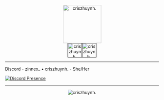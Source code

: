 <div align="center"><a href="https://discord.gg"><img weight = "125px", height = "125px", alt="criszhuynh." src="![XLogo3lbLUE](https://github.com/user-attachments/assets/1412610f-d294-458c-9269-cec9c157c111)"></a></div><div align="center"><a href=""><img weight = "47px", height = "47px", alt="criszhuynh." src="![Zimmer1](https://github.com/user-attachments/assets/ec24ebfe-c07f-4232-b535-48e6cc0e4219)"></a><a href=""><img weight = "47px", height = "47px", alt="criszhuynh." src="![Criszhuynh 1](https://github.com/user-attachments/assets/29d9273a-90a8-475e-b48f-acd7987e1ae6)"></a></div>

---

Discord - zinnex_ • criszhuynh. - She/Her

[![Discord Presence](https://lanyard.cnrad.dev/api/1030116082469572618)](https://discord.com/users/1030116082469572618)

---

<div align="center"><a><img weight = "auto", height = "auto", alt="criszhuynh." src="https://private-user-images.githubusercontent.com/172066686/391317265-5529a2c7-458f-4033-929e-bdc35ade488c.png?jwt=eyJhbGciOiJIUzI1NiIsInR5cCI6IkpXVCJ9.eyJpc3MiOiJnaXRodWIuY29tIiwiYXVkIjoicmF3LmdpdGh1YnVzZXJjb250ZW50LmNvbSIsImtleSI6ImtleTUiLCJleHAiOjE3MzMwNDM5MDksIm5iZiI6MTczMzA0MzYwOSwicGF0aCI6Ii8xNzIwNjY2ODYvMzkxMzE3MjY1LTU1MjlhMmM3LTQ1OGYtNDAzMy05MjllLWJkYzM1YWRlNDg4Yy5wbmc_WC1BbXotQWxnb3JpdGhtPUFXUzQtSE1BQy1TSEEyNTYmWC1BbXotQ3JlZGVudGlhbD1BS0lBVkNPRFlMU0E1M1BRSzRaQSUyRjIwMjQxMjAxJTJGdXMtZWFzdC0xJTJGczMlMkZhd3M0X3JlcXVlc3QmWC1BbXotRGF0ZT0yMDI0MTIwMVQwOTAwMDlaJlgtQW16LUV4cGlyZXM9MzAwJlgtQW16LVNpZ25hdHVyZT04YzI4ZTdiOTc2ZDE2ZWEyZjIyMjJiODc4MzUwNTE5YmI3NDZjOTFjOWVhZWIzYTAyMzIyZDdhYzMzNmIwYmQ5JlgtQW16LVNpZ25lZEhlYWRlcnM9aG9zdCJ9.3bVMHYgLRoo2vhlevajuTkiIrOb3kRT1B0_Jwkavh1g"></a></div>
